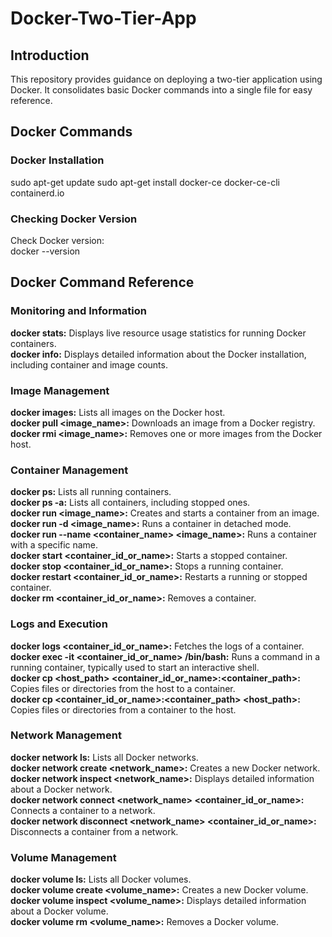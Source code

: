 # Docker-Two-Tier-App
## Introduction
This repository provides guidance on deploying a two-tier application using Docker. It consolidates basic Docker commands into a single file for easy reference.
## Docker Commands
### Docker Installation
sudo apt-get update
sudo apt-get install docker-ce docker-ce-cli containerd.io
### Checking Docker Version
Check Docker version:<br>
docker --version

## Docker Command Reference
### Monitoring and Information
**docker stats:** Displays live resource usage statistics for running Docker containers. <br>
**docker info:** Displays detailed information about the Docker installation, including container and image counts.<br>
### Image Management
**docker images:** Lists all images on the Docker host.<br>
**docker pull <image_name>:** Downloads an image from a Docker registry.<br>
**docker rmi <image_name>:** Removes one or more images from the Docker host.<br>
### Container Management
**docker ps:** Lists all running containers.<br>
**docker ps -a:** Lists all containers, including stopped ones.<br>
**docker run <image_name>:** Creates and starts a container from an image.<br>
**docker run -d <image_name>:** Runs a container in detached mode.<br>
**docker run --name <container_name> <image_name>:** Runs a container with a specific name.<br>
**docker start <container_id_or_name>:** Starts a stopped container.<br>
**docker stop <container_id_or_name>:** Stops a running container.<br>
**docker restart <container_id_or_name>:** Restarts a running or stopped container.<br>
**docker rm <container_id_or_name>:** Removes a container.<br>
### Logs and Execution
**docker logs <container_id_or_name>:** Fetches the logs of a container.<br>
**docker exec -it <container_id_or_name> /bin/bash:** Runs a command in a running container, typically used to start an interactive shell.<br>
**docker cp <host_path> <container_id_or_name>:<container_path>:** Copies files or directories from the host to a container.<br>
**docker cp <container_id_or_name>:<container_path> <host_path>:** Copies files or directories from a container to the host.<br>
### Network Management
**docker network ls:** Lists all Docker networks.<br>
**docker network create <network_name>:** Creates a new Docker network.<br>
**docker network inspect <network_name>:** Displays detailed information about a Docker network.<br>
**docker network connect <network_name> <container_id_or_name>:** Connects a container to a network.<br>
**docker network disconnect <network_name> <container_id_or_name>:** Disconnects a container from a network.<br>
### Volume Management
**docker volume ls:** Lists all Docker volumes.<br>
**docker volume create <volume_name>:** Creates a new Docker volume.<br>
**docker volume inspect <volume_name>:** Displays detailed information about a Docker volume.<br>
**docker volume rm <volume_name>:** Removes a Docker volume.<br>


